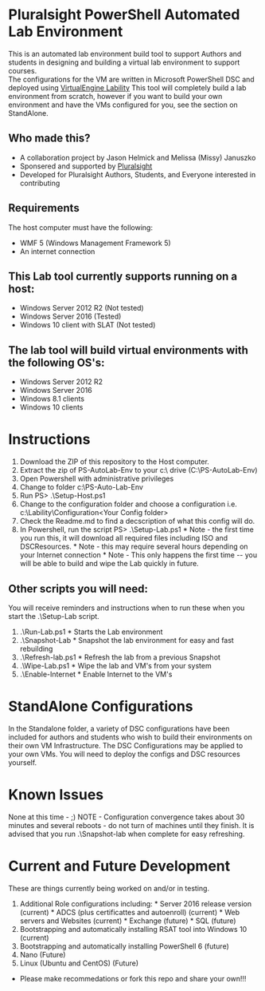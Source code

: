 
# Pluralsight PowerShell Automated Lab Environment
This is an automated lab environment build tool to support Authors and students in designing and building a virtual lab environment to support courses.  
The configurations for the VM are written in Microsoft PowerShell DSC and deployed using [VirtualEngine Lability](https://github.com/VirtualEngine/Lability)
This tool will completely build a lab environment from scratch, however if you want to build your own
environment and have the VMs configured for you, see the section on StandAlone.

## Who made this?

* A collaboration project by Jason Helmick and Melissa (Missy) Januszko
* Sponsered and supported by [Pluralsight](http://www.Pluralsight.com)
* Developed for Pluralsight Authors, Students, and Everyone interested in contributing

## Requirements
The host computer must have the following:
* WMF 5 (Windows Management Framework 5)
* An internet connection

## This Lab tool currently supports running on a host:
* Windows Server 2012 R2 (Not tested)
* Windows Server 2016 (Tested)
* Windows 10 client with SLAT (Not tested)

## The lab tool will build virtual environments with the following OS's:
* Windows Server 2012 R2
* Windows Server 2016
* Windows 8.1 clients
* Windows 10 clients

# Instructions 
1. Download the ZIP of this repository to the Host computer.
2. Extract the zip of PS-AutoLab-Env to your c:\ drive (C:\PS-AutoLab-Env)
3. Open Powershell with administrative privileges
4. Change to folder c:\PS-Auto-Lab-Env
5. Run PS> .\Setup-Host.ps1
6. Change to the configuration folder and choose a configuration i.e. c:\Lability\Configuration\<Your Config folder>
7. Check the Readme.md to find a decscription of what this config will do.
8. In Powershell, run the script PS> .\Setup-Lab.ps1
        * Note - the first time you run this, it will download all required files including ISO and DSCResources.
        * Note - this may require several hours depending on your Internet connection
        * Note - This only happens the first time -- you will be able to build and wipe the 
                Lab quickly in future.

## Other scripts you will need:
You will receive reminders and instructions when to run these when you start the .\Setup-Lab script.

1. .\Run-Lab.ps1 * Starts the Lab environment
2. .\Snapshot-Lab * Snapshot the lab environment for easy and fast rebuilding
3. .\Refresh-lab.ps1 * Refresh the lab from a previous Snapshot
4. .\Wipe-Lab.ps1 * Wipe the lab and VM's from your system
5. .\Enable-Internet * Enable Internet to the VM's 

# StandAlone Configurations
In the Standalone folder, a variety of DSC configurations have been included for authors and students
who wish to build their environments on their own VM Infrastructure.
The DSC Configurations may be applied to your own VMs.
You will need to deploy the configs and DSC resources yourself.

# Known Issues
None at this time - ;)
NOTE - Configuration convergence takes about 30 minutes and several reboots - do not turn of machines 
       until they finish. It is advised that you run .\Snapshot-lab when complete for easy refreshing.

# Current and Future Development
These are things currently being worked on and/or in testing.

1. Additional Role configurations including:
        * Server 2016 release version (current)
        * ADCS (plus certificattes and autoenroll) (current)
        * Web servers and Websites (current)
        * Exchange (future)
        * SQL (future)
2. Bootstrapping and automatically installing RSAT tool into Windows 10 (current)
3. Bootstrapping and automatically installing PowerShell 6 (future)
4. Nano (Future)
5. Linux (Ubuntu and CentOS) (Future)
* Please make recommedations or fork this repo and share your own!!!

